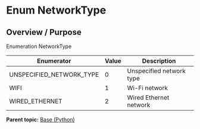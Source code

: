 # Enum NetworkType

## Overview / Purpose

Enumeration NetworkType

|Enumerator|Value|Description|
|----------|-----|-----------|
|UNSPECIFIED\_NETWORK\_TYPE|0|Unspecified network type|
|WIFI|1|Wi-Fi network|
|WIRED\_ETHERNET|2|Wired Ethernet network|

**Parent topic:** [Base \(Python\)](../../summary_pages/Base.md)

